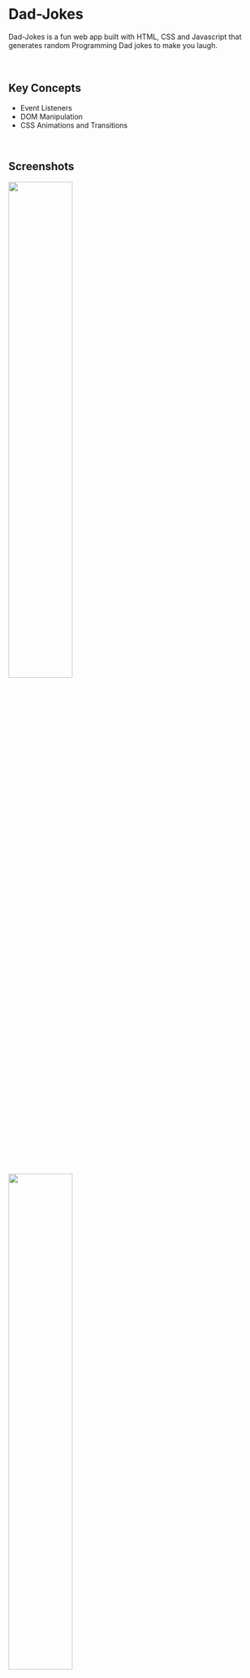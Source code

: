# Dad-Jokes

Dad-Jokes is a fun web app built with HTML, CSS and Javascript that generates random Programming Dad jokes to make you laugh.
<br><br><br>
## Key Concepts

<ul>
  <li>Event Listeners</li>
  <li>DOM Manipulation</li>
  <li>CSS Animations and Transitions</li>
</ul>
<br>

## Screenshots

<img src="https://user-images.githubusercontent.com/92324985/232288904-c0fe6f26-07d0-4ceb-a9f0-71b8afdabcc0.png" style="width:50%;">
<img src="https://user-images.githubusercontent.com/92324985/232288906-7ee57712-9507-427f-beb7-671795b7919a.png" style="width:50%;">
<img src="https://user-images.githubusercontent.com/92324985/232288911-0a7d520b-0284-4117-99de-9258190a37fb.png" style="width:50%;">


